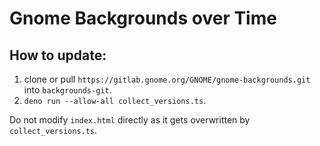 # Gnome Backgrounds over Time

## How to update:
1. clone or pull `https://gitlab.gnome.org/GNOME/gnome-backgrounds.git` into `backgrounds-git`.
2. `deno run --allow-all collect_versions.ts`.

Do not modify `index.html` directly as it gets overwritten by `collect_versions.ts`.